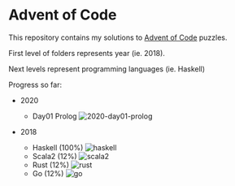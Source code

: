 # Advent of Code

This repository contains my solutions to [Advent of Code](https://adventofcode.com) puzzles.

First level of folders represents year (ie. 2018).

Next levels represent programming languages (ie. Haskell)

Progress so far:

- 2020

  - Day01 Prolog ![2020-day01-prolog](https://github.com/lambda-mike/aoc/workflows/2020-day01-prolog/badge.svg?branch=master)

- 2018

  - Haskell (100%) ![haskell](https://github.com/lambda-mike/aoc/workflows/haskell/badge.svg?branch=master)
  - Scala2 (12%) ![scala2](https://github.com/lambda-mike/aoc/workflows/scala2/badge.svg?branch=master)
  - Rust (12%) ![rust](https://github.com/lambda-mike/aoc/workflows/rust/badge.svg?branch=master)
  - Go (12%) ![go](https://github.com/lambda-mike/aoc/workflows/go/badge.svg)
  
